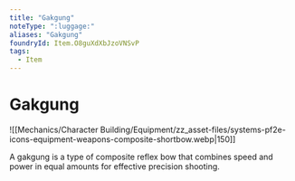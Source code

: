 ```yaml
---
title: "Gakgung"
noteType: ":luggage:"
aliases: "Gakgung"
foundryId: Item.O8guXdXbJzoVNSvP
tags:
  - Item
---
```


# Gakgung
![[Mechanics/Character Building/Equipment/zz_asset-files/systems-pf2e-icons-equipment-weapons-composite-shortbow.webp|150]]

A gakgung is a type of composite reflex bow that combines speed and power in equal amounts for effective precision shooting.
